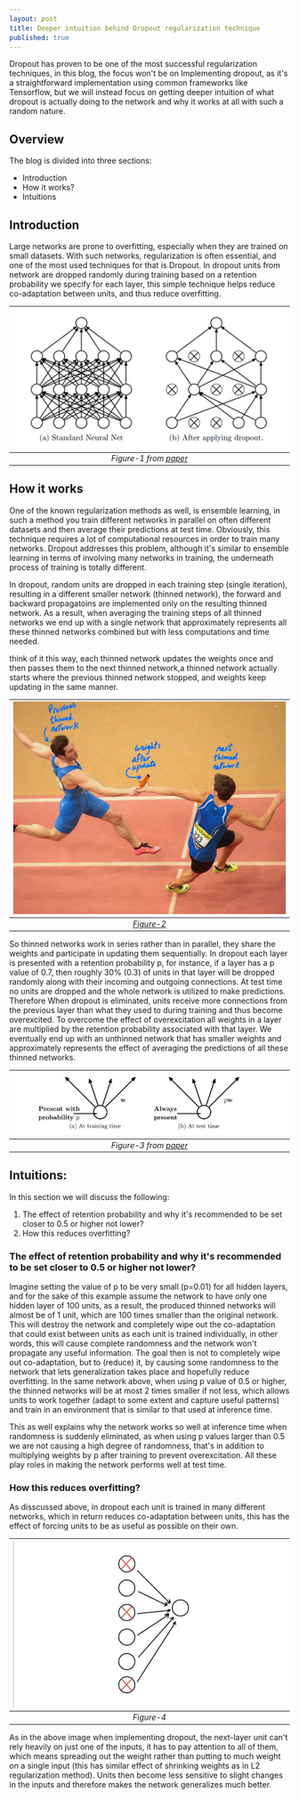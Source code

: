 ```yaml
---
layout: post
title: Deeper intuition behind Dropout regularization technique 
published: true
---
```



Dropout has proven to be one of the most successful regularization techniques, in this blog, the focus won't be on Implementing dropout, as it's a straightforward implementation using common frameworks like Tensorflow, but we will instead focus on getting deeper intuition of what dropout is actually doing to the network and why it works at all with such a random nature.

## Overview
The blog is divided into three sections:
* Introduction 
* How it works?
* Intuitions


## Introduction
Large networks are prone to overfitting, especially when they are trained on small datasets. With such networks, regularization is often essential, and one of the most used techniques for that is Dropout. In dropout units from network are dropped randomly during training based on a retention probability we specify for each layer, this simple technique helps reduce co-adaptation between units, and thus reduce overfitting.

| ![Dropout_general_image](../images/images/Dropout/dropout_general.png) |
|:--:| 
 *Figure-1 from* *[paper](https://www.cs.toronto.edu/~rsalakhu/papers/srivastava14a.pdf)* |

## How it works

One of the known regularization methods as well, is ensemble learning, in such a method you train different networks in parallel on often different datasets and then average their predictions at test time. Obviously, this technique requires a lot of computational resources in order to train many networks. Dropout addresses this problem, although it's similar to ensemble learning in terms of involving many networks in training, the underneath process of training is totally different.

In dropout, random units are dropped in each training step (single iteration), resulting in a different smaller network (thinned network), the forward and backward propagatoins are implemented only on the resulting thinned network. As a result, when averaging the training steps of all thinned networks we end up with a single network that approximately represents all these thinned networks combined but with less computations and time needed.

think of it this way, each thinned network updates the weights once and then passes them to the next thinned network,a thinned network actually starts where the previous thinned network stopped, and weights keep updating in the same manner. 


| ![Dropout_general_image](../images/images/Dropout/athlete.jpg) |
|:--:| 
| *[Figure-2](https://sportsmatik.com/uploads/matik-sports-corner/matik-know-how/relay_1564644996.jpg)* |

So thinned networks work in series rather than in parallel, they share the weights and participate in updating them sequentially. In dropout each layer is presented with a retention probability p, for instance, if a layer has a p value of 0.7, then roughly 30% (0.3) of units in that layer will be dropped randomly along with their incoming and outgoing connections. At test time no units are dropped and the whole network is utilized to make predictions. Therefore When dropout is eliminated, units receive more connections from the previous layer than what they used to during training and thus become overexcited. To overcome the effect of overexcitation all weights in a layer are multiplied by the retention probability associated with that layer. We eventually end up with an unthinned network that has smaller weights and approximately represents the effect of averaging the predictions of all these thinned networks.

| ![Dropout_general_image](../images/images/Dropout/units.jpg) |
|:--:| 
| *Figure-3 from* *[paper](https://sportsmatik.com/uploads/matik-sports-corner/matik-know-how/relay_1564644996.jpg)* |


## Intuitions:
In this section we will discuss the following:
1. The effect of retention probability and why it's recommended to be set closer to 0.5 or higher not lower?
1. How this reduces overfitting?

### The effect of retention probability and why it's recommended to be set closer to 0.5 or higher not lower?

Imagine setting the value of p to be very small (p=0.01) for all hidden layers, and for the sake of this example assume the network to have only one hidden layer of 100 units, as a result, the produced thinned networks will almost be of 1 unit, which are 100 times smaller than the original network. This will destroy the network and completely wipe out the co-adaptation that could exist between units as each unit is trained individually, in other words, this will cause complete randomness and the network won't propagate any useful information. The goal then is not to completely wipe out co-adaptation, but to (reduce) it, by causing some randomness to the network that lets generalization takes place and hopefully reduce overfitting. In the same network above, when using p value of 0.5 or higher, the thinned networks will be at most 2 times smaller if not less, which allows units to work together (adapt to some extent and capture useful patterns) and train in an environment that is similar to that used at inference time.  

This as well explains why the network works so well at inference time when randomness is suddenly eliminated, as when using p values larger than 0.5 we are not causing a high degree of randomness, that's in addition to multiplying weights by p after training to prevent overexcitation. All these play roles in making the network performs well at test time.

### How this reduces overfitting? 

As disscussed above, in dropout each unit is trained in many different networks, which in return reduces co-adaptation between units, this has the effect of forcing units to be as useful as possible on their own.

| ![Dropout_general_image](../images/images/Dropout/overfitting.jpg) |
|:--:| 
| *Figure-4* |


As in the above image when implementing dropout, the next-layer unit can't rely heavily on just one of the inputs, it has to pay attention to all of them, which means spreading out the weight rather than putting to much weight on a single input (this has similar effect of shrinking weights as in L2 regularization method). Units then become less sensitive to slight changes in the inputs and therefore makes the network generalizes much better.




